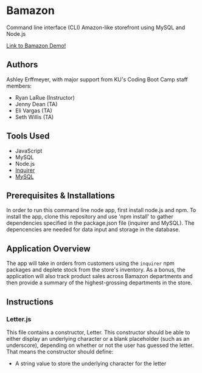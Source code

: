 # Bamazon

Command line interface (CLI) Amazon-like storefront using MySQL and Node.js  

[Link to Bamazon Demo!](https://drive.google.com/file/d/1iQY7eqmP2IergPcwja7xSmvU6dcaHx5b/view?usp=sharing) 

## Authors
Ashley Erffmeyer, with major support from KU's Coding Boot Camp staff members:
* Ryan LaRue (Instructor)
* Jenny Dean (TA)
* Eli Vargas (TA)
* Seth Willis (TA)

## Tools Used
* JavaScript
* MySQL
* Node.js
* [Inquirer](https://www.npmjs.com/package/inquirer)
* [MySQL](https://www.npmjs.com/package/mysql)


## Prerequisites & Installations

In order to run this command line node app, first install node.js and npm. To install the app, clone this repository and use 'npm install' to gather dependencies specified in the package.json file (inquirer and MySQL). The depencencies are needed for data input and storage in the database.

## Application Overview

The app will take in orders from customers using the `inquirer` npm packages and deplete stock from the store's inventory. As a bonus, the application will also track product sales across Bamazon departments and then provide a summary of the highest-grossing departments in the store.

## Instructions

### Letter.js

This file contains a constructor, Letter. This constructor should be able to either display an underlying character or a blank placeholder (such as an underscore), depending on whether or not the user has guessed the letter. That means the constructor should define:

  * A string value to store the underlying character for the letter

 